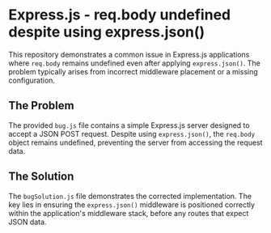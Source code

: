 # Express.js - req.body undefined despite using express.json()

This repository demonstrates a common issue in Express.js applications where `req.body` remains undefined even after applying `express.json()`.  The problem typically arises from incorrect middleware placement or a missing configuration.

## The Problem

The provided `bug.js` file contains a simple Express.js server designed to accept a JSON POST request. Despite using `express.json()`, the `req.body` object remains undefined, preventing the server from accessing the request data.

## The Solution

The `bugSolution.js` file demonstrates the corrected implementation.  The key lies in ensuring the `express.json()` middleware is positioned correctly within the application's middleware stack, before any routes that expect JSON data.